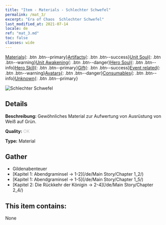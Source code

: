 ```yaml
---
title: "Item - Materials - Schlechter Schwefel"
permalink: /mat_3/
excerpt: "Era of Chaos  Schlechter Schwefel"
last_modified_at: 2021-07-14
locale: de
ref: "mat_3.md"
toc: false
classes: wide
---
```

 [Materials](/ItemsDE/){: .btn .btn--primary}[Artifacts](/ItemsDE/Artifacts/){: .btn .btn--success}[Unit Soul](/ItemsDE/UnitSoul/){: .btn .btn--warning}[Unit Awakening](/ItemsDE/UnitAwakening/){: .btn .btn--danger}[Hero Soul](/ItemsDE/HeroSoul/){: .btn .btn--info}[Hero Skill](/ItemsDE/HeroSkill/){: .btn .btn--primary}[Gift](/ItemsDE/Gift/){: .btn .btn--success}[Event related](/ItemsDE/Events/){: .btn .btn--warning}[Avatars](/ItemsDE/Avatars/){: .btn .btn--danger}[Consumables](/ItemsDE/Consumables/){: .btn .btn--info}[Unknown](/ItemsDE/Unknown/){: .btn .btn--primary}

 ![Schlechter Schwefel](/images/t/i_cailiao_liuhuang1.png)

## Details
 **Beschreibung:** Gewöhnliches Material zur Aufwertung von Ausrüstung von Weiß auf Grün.

 **Quality:** <span style="color: #C0C0C0">OK</span>

 **Type:** Material

## Gather

*    Gildenabenteuer 
*    [Kapitel 1: Abendgraminsel -> 1-2](/de/Main Story/Chapter 1_2/) 
*    [Kapitel 1: Abendgraminsel -> 1-5](/de/Main Story/Chapter 1_5/) 
*    [Kapitel 2: Die Rückkehr der Königin -> 2-4](/de/Main Story/Chapter 2_4/) 

## This item contains:

  None

